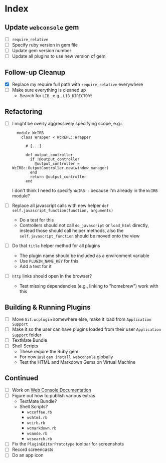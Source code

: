 # Index

## Update `webconsole` gem

* [ ] `require_relative`
* [ ] Specify ruby version in gem file
* [ ] Update gem version number
* [ ] Update all plugins to use new version of gem

## Follow-up Cleanup

* [x] Replace my require full path with `require_relative` everywhere
* [ ] Make sure everything is cleaned up
	* Search for `LIB_` e.g., `LIB_DIRECTORY`

## Refactoring

* [ ] I might be overly aggressively specifying scope, e.g.:

		module WcIRB
		  class Wrapper < WcREPL::Wrapper
		  
		  	# [...]
		  
		    def output_controller
		      if !@output_controller
		        @output_controller = WcIRB::OutputController.new(window_manager)
		      end
		      return @output_controller
		    end
	
	I don't think I need to specify `WcIRB::` because I'm already in the `WcIRB` module?
* [ ] Replace all javascript calls with new helper `def self.javascript_function(function, arguments)`
	* Do a test for this
	* Controllers should not call `do_javascript` or `load_html` directly, instead those should call helper methods, also the `self.javascript_function` should be moved onto the view
* [ ] Do that `title` helper method for all plugins
	* The plugin name should be included as a environment variable
	* Use `PLUGIN_NAME_KEY` for this
	* Add a test for it
* [ ] `http` links should open in the browser?
	* Test missing dependencies (e.g., linking to "homebrew") work with this

## Building & Running Plugins

* [ ] Move `Git.wcplugin` somewhere else, make it load from `Application Support`
* [ ] Make it so the user can have plugins loaded from their user `Application Support` folder
* [ ] TextMate Bundle
* [ ] Shell Scripts
	* These require the Ruby gem
	* For now just `gem install webconsole` globally
	* Test the HTML and Markdown Gems on Virtual Machine

## Continued

* [ ] Work on [Web Console Documentation](Tasks/Web%20Console%20Documentation.md)
* [ ] Figure out how to publish various extras
	* TextMate Bundle?
	* Shell Scripts?
		* `wccoffee.rb`
		* `wchtml.rb`
		* `wcirb.rb`
		* `wcmarkdown.rb`
		* `wcnode.rb`
		* `wcsearch.rb`
* [ ] Fix the `PluginEditorPrototype` toolbar for screenshots
* [ ] Record screencasts
* [ ] Do an app icon